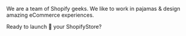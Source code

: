 We are a team of Shopify geeks. We like to work in pajamas & design amazing eCommerce experiences.


Ready to launch 🚀 your ShopifyStore?